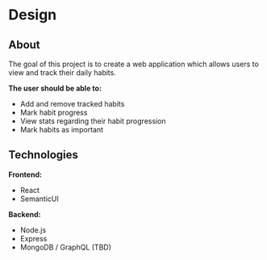 # Design

## About

The goal of this project is to create a web application which allows users to view and track their daily habits.

**The user should be able to:**
- Add and remove tracked habits
- Mark habit progress
- View stats regarding their habit progression
- Mark habits as important

## Technologies

**Frontend:**
- React
- SemanticUI

**Backend:**
- Node.js
- Express
- MongoDB / GraphQL (TBD)
